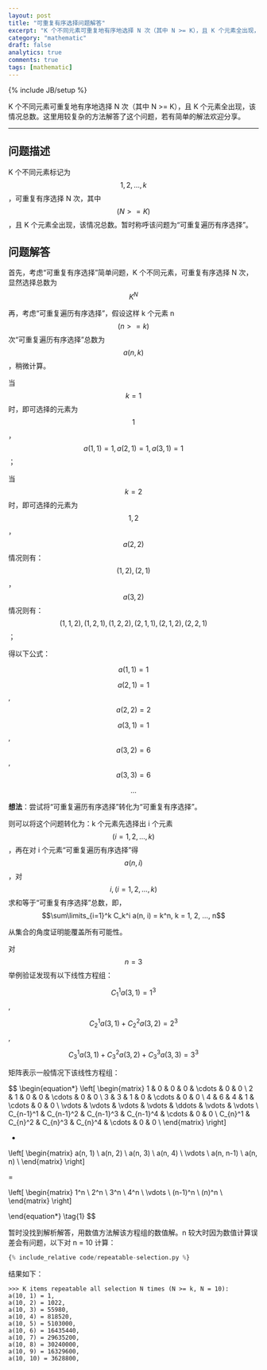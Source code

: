 ```yaml
---
layout: post
title: "可重复有序选择问题解答"
excerpt: "K 个不同元素可重复地有序地选择 N 次（其中 N >= K），且 K 个元素全出现，该情况总数。这里用较复杂的方法解答了这个问题，若有简单的解法欢迎分享。"
category: "mathematic"
draft: false
analytics: true
comments: true
tags: [mathematic]
---
```

{% include JB/setup %}

K 个不同元素可重复地有序地选择 N 次（其中 N >= K），且 K 个元素全出现，该情况总数。这里用较复杂的方法解答了这个问题，若有简单的解法欢迎分享。

---

## 问题描述

K 个不同元素标记为 $${ 1, 2, ..., k }$$ ，可重复有序选择 N 次，其中 $$(N >= K)$$，且 K 个元素全出现，该情况总数。暂时称呼该问题为“可重复遍历有序选择”。

## 问题解答

首先，考虑“可重复有序选择”简单问题，K 个不同元素，可重复有序选择 N 次，显然选择总数为 $$K^N$$

再，考虑“可重复遍历有序选择”，假设这样 k 个元素 n $$(n >= k)$$ 次“可重复遍历有序选择”总数为 $$a(n, k)$$，稍微计算。

当 $$k = 1$$ 时，即可选择的元素为 $${ 1 }$$，$$a(1, 1) = 1, a(2, 1) = 1, a(3, 1) = 1$$；

当 $$k = 2$$ 时，即可选择的元素为 $${ 1, 2 }$$，$$a(2, 2)$$ 情况则有：$$(1, 2), (2, 1)$$，$$a(3, 2)$$ 情况则有：$$(1, 1, 2), (1, 2, 1), (1, 2, 2), (2, 1, 1), (2, 1, 2), (2, 2, 1)$$；

得以下公式：

$$a(1, 1) = 1$$ $$$$ $$$$

$$a(2, 1) = 1$$, $$a(2, 2) = 2$$ $$$$

$$a(3, 1) = 1$$, $$a(3, 2) = 6$$, $$a(3, 3) = 6$$

$$...$$ $$$$ $$$$

**想法**：尝试将“可重复遍历有序选择”转化为“可重复有序选择”。

则可以将这个问题转化为：k 个元素先选择出 i 个元素 $$(i = 1, 2, ..., k)$$，再在对 i 个元素“可重复遍历有序选择”得 $$a(n, i)$$，对 $$i, (i = 1, 2, ..., k)$$ 求和等于“可重复有序选择”总数，即，$$\sum\limits_{i=1}^k C_k^i a(n, i) = k^n, k = 1, 2, ..., n$$

从集合的角度证明能覆盖所有可能性。

对 $$n = 3$$ 举例验证发现有以下线性方程组：

$$C_1^1 a(3, 1) = 1^3$$, $$$$

$$C_2^1 a(3, 1) + C_2^2 a(3, 2) = 2^3$$, $$$$

$$C_3^1 a(3, 1) + C_3^2 a(3, 2) + C_3^3 a(3, 3) = 3^3$$ $$$$

矩阵表示一般情况下该线性方程组：

$$
\begin{equation*}
\left[
\begin{matrix}
 1           & 0          & 0          & 0          & \cdots     & 0          & 0      \\
 2           & 1          & 0          & 0          & \cdots     & 0          & 0      \\
 3           & 3          & 1          & 0          & \cdots     & 0          & 0      \\
 4           & 6          & 4          & 1          & \cdots     & 0          & 0      \\
 \vdots      & \vdots     & \vdots     & \vdots     & \ddots     & \vdots     & \vdots \\
 C_{n-1}^1   & C_{n-1}^2  & C_{n-1}^3  & C_{n-1}^4  & \cdots     & 0          & 0      \\
 C_{n}^1     & C_{n}^2    & C_{n}^3    & C_{n}^4    & \cdots     & 0          & 0      \\
\end{matrix}
\right]

*

\left[
\begin{matrix}
 a(n, 1)     \\
 a(n, 2)     \\
 a(n, 3)     \\
 a(n, 4)     \\
 \vdots      \\
 a(n, n-1)   \\
 a(n, n)     \\
\end{matrix}
\right]

=

\left[
\begin{matrix}
 1^n         \\
 2^n         \\
 3^n         \\
 4^n         \\
 \vdots      \\
 (n-1)^n         \\
 (n)^n         \\
\end{matrix}
\right]

\end{equation*} \tag{1}
$$

暂时没找到解析解答，用数值方法解该方程组的数值解。n 较大时因为数值计算误差会有问题，以下对 n = 10 计算：

```python
{% include_relative code/repeatable-selection.py %}
```

结果如下：

```nohighlight
>>> K items repeatable all selection N times (N >= k, N = 10):
a(10, 1) = 1,
a(10, 2) = 1022,
a(10, 3) = 55980,
a(10, 4) = 818520,
a(10, 5) = 5103000,
a(10, 6) = 16435440,
a(10, 7) = 29635200,
a(10, 8) = 30240000,
a(10, 9) = 16329600,
a(10, 10) = 3628800,
```
